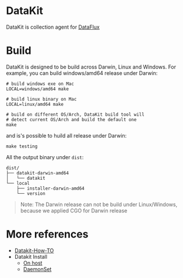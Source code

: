 # DataKit

DataKit is collection agent for [DataFlux](https://dataflux.cn/)

# Build

DataKit is designed to be build across Darwin, Linux and Windows. For example, you can build windows/amd64 release under Darwin:

```shell
# build windows exe on Mac
LOCAL=windows/amd64 make

# build linux binary on Mac
LOCAL=linux/amd64 make

# build on different OS/Arch, DataKit build tool will
# detect current OS/Arch and build the default one
make
```

and is's possible to huild all release under Darwin:

```shell
make testing
```

All the output binary under `dist`:

```
dist/
├── datakit-darwin-amd64
│   └── datakit
└── local
    ├── installer-darwin-amd64
    └── version
```

> Note: The Darwin release can not be build under Linux/Windows, because we applied CGO for Darwin release

# More references

- [Datakit-How-TO](https://www.yuque.com/dataflux/datakit/datakit-how-to)
- Datakit Install
	- [On host](https://www.yuque.com/dataflux/datakit/datakit-install)
	- [DaemonSet](https://www.yuque.com/dataflux/datakit/datakit-daemonset-deploy)
